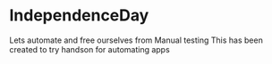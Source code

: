 # IndependenceDay
Lets automate and free ourselves from Manual testing
This has been created to try handson for automating apps
